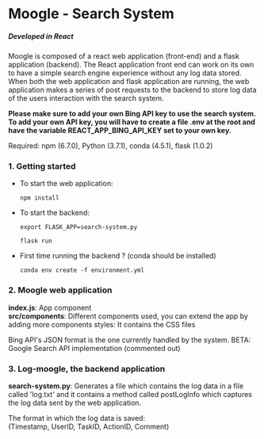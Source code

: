 # Moogle - Search System

##### Developed in React

Moogle is composed of a react web application (front-end) and a flask application (backend). The React application front end can work on its own to have a simple search engine experience without any log data stored. When both the web application and flask application are running, the web application makes a series of post requests to the backend to store log data of the users interaction with the search system.

**Please make sure to add your own Bing API key to use the search system.   
To add your own API key, you will have to create a file .env at the root and have the variable REACT\_APP\_BING\_API_KEY set to your own key.**

Required: npm (6.7.0), Python (3.7.1), conda (4.5.1), flask (1.0.2)

### 1. Getting started

* To start the web application:

	```npm install```

* To start the backend:

	```export FLASK_APP=search-system.py```

	```flask run```

* First time running the backend ? (conda should be installed)

	```conda env create -f environment.yml```

### 2. Moogle web application

**index.js**: App component  
**src/components**: Different components used, you can extend the app by adding more components
styles: It contains the CSS files


Bing API's JSON format is the one currently handled by the system.
BETA: Google Search API implementation (commented out)

### 3. Log-moogle, the backend application

**search-system.py**: Generates a file which contains the log data in a file called 'log.txt' and it contains a method called postLogInfo which captures the log data sent by the web application.

The format in which the log data is saved:  
(Timestamp, UserID, TaskID, ActionID, Comment)







